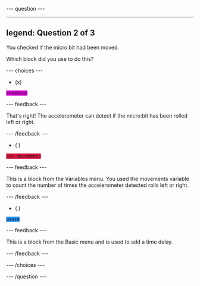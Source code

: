 
--- question ---

---
legend: Question 2 of 3
---

You checked if the micro:bit had been moved.

Which block did you use to do this?

--- choices ---

- (x) 
  
<code style="background-color: #D400D4">rotation</code>

  --- feedback ---

  That's right! The accelerometer can detect if the micro:bit has been rolled left or right.

  --- /feedback ---

- ( ) 

<code style="background-color: #DC143C">set movements</code>

  --- feedback ---
  
  This is a block from the Variables menu. You used the movements variable to count the number of times the accelerometer detected rolls left or right.
  
  --- /feedback ---

- ( ) 

<code style="background-color: #1E90FF">pause</code>

  --- feedback ---
  
  This is a block from the Basic menu and is used to add a time delay.
  
  --- /feedback ---
  
--- /choices ---

--- /question ---
